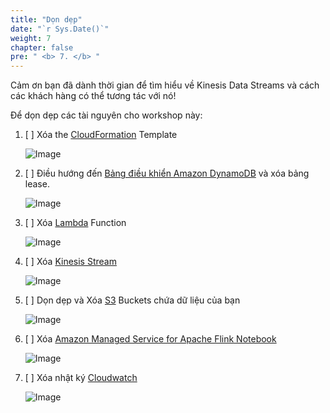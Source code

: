 ```yaml
---
title: "Dọn dẹp"
date: "`r Sys.Date()`"
weight: 7
chapter: false
pre: " <b> 7. </b> "
---
```


Cảm ơn bạn đã dành thời gian để tìm hiểu về Kinesis Data Streams và cách các khách hàng có thể tương tác với nó!

Để dọn dẹp các tài nguyên cho workshop này:

1. [ ] Xóa
   the [CloudFormation](https://us-east-1.console.aws.amazon.com/cloudformation/home?region=us-east-1#/stacks?filteringText=&filteringStatus=active&viewNested=true)
   Template

   ![Image](/repo_pmt_ws-fcj-005/images/7/7-001.png?featherlight=false&width=90pc)

2. [ ] Điều hướng đến [Bảng điều khiển Amazon DynamoDB](https://console.aws.amazon.com/dynamodbv2/home?region=us-west-2#tables)
   và xóa bảng lease.

   ![Image](/repo_pmt_ws-fcj-005/images/7/7-002.png?featherlight=false&width=90pc)
3. [ ] Xóa [Lambda](https://us-east-1.console.aws.amazon.com/lambda/home?region=us-east-1#/functions) Function

   ![Image](/repo_pmt_ws-fcj-005/images/7/7-003.png?featherlight=false&width=90pc)
4. [ ] Xóa [Kinesis Stream](https://us-east-1.console.aws.amazon.com/kinesis/home?region=us-east-1#/dashboard)

   ![Image](/repo_pmt_ws-fcj-005/images/7/7-004.png?featherlight=false&width=90pc)
5. [ ] Dọn dẹp và Xóa [S3](https://us-east-1.console.aws.amazon.com/s3/home?region=us-east-1#) Buckets chứa
   dữ liệu của bạn

   ![Image](/repo_pmt_ws-fcj-005/images/7/7-005.png?featherlight=false&width=90pc)
6. [ ] Xóa
   [Amazon Managed Service for Apache Flink Notebook](https://us-east-1.console.aws.amazon.com/flink/home?region=us-east-1#/dashboard)

   ![Image](/repo_pmt_ws-fcj-005/images/7/7-006.png?featherlight=false&width=90pc)
7. [ ] Xóa nhật ký [Cloudwatch](https://us-east-1.console.aws.amazon.com/cloudwatch/home?region=us-east-1)

   ![Image](/repo_pmt_ws-fcj-005/images/7/7-007.png?featherlight=false&width=90pc)
